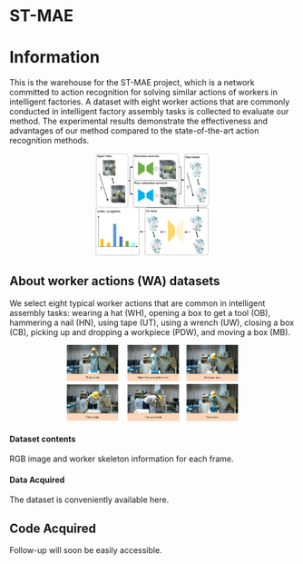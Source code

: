 # ST-MAE
Information
===========
This is the warehouse for the ST-MAE project, which is a network committed to action recognition for solving similar actions of workers in intelligent factories.
A dataset with eight worker actions that are commonly conducted in intelligent factory assembly tasks is collected to evaluate our method. The experimental results demonstrate the effectiveness and advantages of our method compared to the state-of-the-art action recognition methods.
<div align=center><img width="40%" src="fig/1.png"/></div>


## About worker actions (WA) datasets
We select eight typical worker actions that are common in intelligent assembly tasks: wearing a hat (WH), opening a box to get a tool (OB), hammering a nail (HN), using tape (UT), using a wrench (UW), closing a box (CB), picking up and dropping a workpiece (PDW), and moving a box (MB). 
<div align=center><img width="60%" src="fig/2.png"/></div>

#### Dataset contents
RGB image and worker skeleton information for each frame.
#### Data Acquired
The dataset is conveniently available here.

## Code Acquired
Follow-up will soon be easily accessible.

